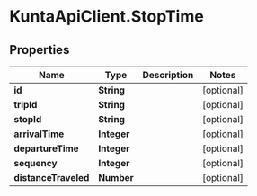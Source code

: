 # KuntaApiClient.StopTime

## Properties
Name | Type | Description | Notes
------------ | ------------- | ------------- | -------------
**id** | **String** |  | [optional] 
**tripId** | **String** |  | [optional] 
**stopId** | **String** |  | [optional] 
**arrivalTime** | **Integer** |  | [optional] 
**departureTime** | **Integer** |  | [optional] 
**sequency** | **Integer** |  | [optional] 
**distanceTraveled** | **Number** |  | [optional] 


